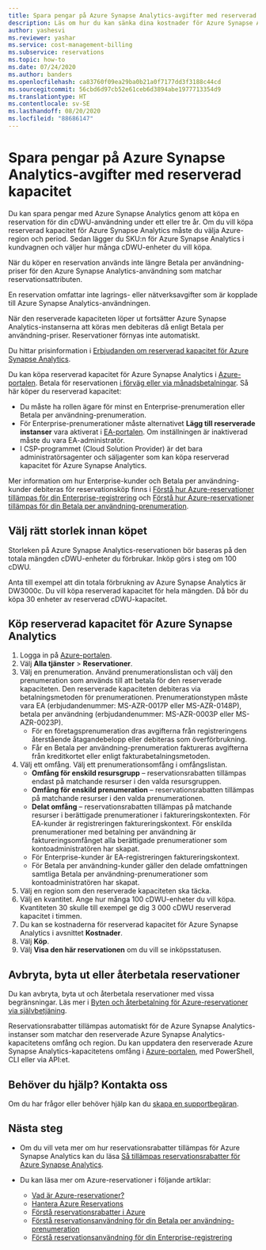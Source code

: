 ```yaml
---
title: Spara pengar på Azure Synapse Analytics-avgifter med reserverad kapacitet i Azure
description: Läs om hur du kan sänka dina kostnader för Azure Synapse Analytics med reserverad kapacitet.
author: yashesvi
ms.reviewer: yashar
ms.service: cost-management-billing
ms.subservice: reservations
ms.topic: how-to
ms.date: 07/24/2020
ms.author: banders
ms.openlocfilehash: ca83760f09ea29ba0b21a0f7177dd3f3188c44cd
ms.sourcegitcommit: 56cbd6d97cb52e61ceb6d3894abe1977713354d9
ms.translationtype: HT
ms.contentlocale: sv-SE
ms.lasthandoff: 08/20/2020
ms.locfileid: "88686147"
---
```

# <a name="save-costs-for-azure-synapse-analytics-charges-with-reserved-capacity"></a>Spara pengar på Azure Synapse Analytics-avgifter med reserverad kapacitet

Du kan spara pengar med Azure Synapse Analytics genom att köpa en reservation för din cDWU-användning under ett eller tre år. Om du vill köpa reserverad kapacitet för Azure Synapse Analytics måste du välja Azure-region och period. Sedan lägger du SKU:n för Azure Synapse Analytics i kundvagnen och väljer hur många cDWU-enheter du vill köpa.

När du köper en reservation används inte längre Betala per användning-priser för den Azure Synapse Analytics-användning som matchar reservationsattributen.

En reservation omfattar inte lagrings- eller nätverksavgifter som är kopplade till Azure Synapse Analytics-användningen.

När den reserverade kapaciteten löper ut fortsätter Azure Synapse Analytics-instanserna att köras men debiteras då enligt Betala per användning-priser. Reservationer förnyas inte automatiskt.

Du hittar prisinformation i [Erbjudanden om reserverad kapacitet för Azure Synapse Analytics](https://azure.microsoft.com/pricing/details/synapse-analytics/).

Du kan köpa reserverad kapacitet för Azure Synapse Analytics i [Azure-portalen](https://portal.azure.com/#blade/Microsoft_Azure_Reservations/ReservationsBrowseBlade). Betala för reservationen [i förväg eller via månadsbetalningar](monthly-payments-reservations.md). Så här köper du reserverad kapacitet:

- Du måste ha rollen ägare för minst en Enterprise-prenumeration eller Betala per användning-prenumeration.
- För Enterprise-prenumerationer måste alternativet **Lägg till reserverade instanser** vara aktiverat i [EA-portalen](https://ea.azure.com/). Om inställningen är inaktiverad måste du vara EA-administratör.
- I CSP-programmet (Cloud Solution Provider) är det bara administratörsagenter och säljagenter som kan köpa reserverad kapacitet för Azure Synapse Analytics.

Mer information om hur Enterprise-kunder och Betala per användning-kunder debiteras för reservationsköp finns i [Förstå hur Azure-reservationer tillämpas för din Enterprise-registrering](understand-reserved-instance-usage-ea.md) och [Förstå hur Azure-reservationer tillämpas för din Betala per användning-prenumeration](understand-reserved-instance-usage.md).

## <a name="choose-the-right-size-before-purchase"></a>Välj rätt storlek innan köpet

Storleken på Azure Synapse Analytics-reservationen bör baseras på den totala mängden cDWU-enheter du förbrukar. Inköp görs i steg om 100 cDWU.

Anta till exempel att din totala förbrukning av Azure Synapse Analytics är DW3000c. Du vill köpa reserverad kapacitet för hela mängden. Då bör du köpa 30 enheter av reserverad cDWU-kapacitet.

## <a name="buy-azure-synapse-analytics-reserved-capacity"></a>Köp reserverad kapacitet för Azure Synapse Analytics

1. Logga in på [Azure-portalen](https://portal.azure.com/).
2. Välj **Alla tjänster** > **Reservationer**.
3. Välj en prenumeration. Använd prenumerationslistan och välj den prenumeration som används till att betala för den reserverade kapaciteten. Den reserverade kapaciteten debiteras via betalningsmetoden för prenumerationen. Prenumerationstypen måste vara EA (erbjudandenummer: MS-AZR-0017P eller MS-AZR-0148P), betala per användning (erbjudandenummer: MS-AZR-0003P eller MS-AZR-0023P).
   - För en företagsprenumeration dras avgifterna från registreringens återstående åtagandebelopp eller debiteras som överförbrukning.
   - Får en Betala per användning-prenumeration faktureras avgifterna från kreditkortet eller enligt fakturabetalningsmetoden.
4. Välj ett omfång. Välj ett prenumerationsomfång i omfångslistan.
   - **Omfång för enskild resursgrupp** – reservationsrabatten tillämpas endast på matchande resurser i den valda resursgruppen.
   - **Omfång för enskild prenumeration** – reservationsrabatten tillämpas på matchande resurser i den valda prenumerationen.
   - **Delat omfång** – reservationsrabatten tillämpas på matchande resurser i berättigade prenumerationer i faktureringskontexten. För EA-kunder är registreringen faktureringskontext. För enskilda prenumerationer med betalning per användning är faktureringsomfånget alla berättigade prenumerationer som kontoadministratören har skapat.
   - För Enterprise-kunder är EA-registreringen faktureringskontext.
   - För Betala per användning-kunder gäller den delade omfattningen samtliga Betala per användning-prenumerationer som kontoadministratören har skapat.
5. Välj en region som den reserverade kapaciteten ska täcka.
6. Välj en kvantitet. Ange hur många 100 cDWU-enheter du vill köpa.    
   Kvantiteten 30 skulle till exempel ge dig 3 000 cDWU reserverad kapacitet i timmen.
7. Du kan se kostnaderna för reserverad kapacitet för Azure Synapse Analytics i avsnittet **Kostnader**.
8. Välj **Köp**.
9. Välj **Visa den här reservationen** om du vill se inköpsstatusen.

## <a name="cancel-exchange-or-refund-reservations"></a>Avbryta, byta ut eller återbetala reservationer

Du kan avbryta, byta ut och återbetala reservationer med vissa begränsningar. Läs mer i [Byten och återbetalning för Azure-reservationer via självbetjäning](exchange-and-refund-azure-reservations.md).

Reservationsrabatter tillämpas automatiskt för de Azure Synapse Analytics-instanser som matchar den reserverade Azure Synapse Analytics-kapacitetens omfång och region. Du kan uppdatera den reserverade Azure Synapse Analytics-kapacitetens omfång i [Azure-portalen](https://portal.azure.com/), med PowerShell, CLI eller via API:et.

## <a name="need-help-contact-us"></a>Behöver du hjälp? Kontakta oss

Om du har frågor eller behöver hjälp kan du [skapa en supportbegäran](https://portal.azure.com/).

## <a name="next-steps"></a>Nästa steg

- Om du vill veta mer om hur reservationsrabatter tillämpas för Azure Synapse Analytics kan du läsa [Så tillämpas reservationsrabatter för Azure Synapse Analytics](prepay-sql-data-warehouse-charges.md).

- Du kan läsa mer om Azure-reservationer i följande artiklar:
  - [Vad är Azure-reservationer?](save-compute-costs-reservations.md)
  - [Hantera Azure Reservations](manage-reserved-vm-instance.md)
  - [Förstå reservationsrabatter i Azure](understand-reservation-charges.md)
  - [Förstå reservationsanvändning för din Betala per användning-prenumeration](understand-reserved-instance-usage.md)
  - [Förstå reservationsanvändning för din Enterprise-registrering](understand-reserved-instance-usage-ea.md)
